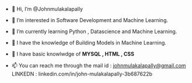 - 👋 Hi, I’m @Johnmulakalapally
- 👀 I’m interested in Software Development and Machine Learning.
- 🌱 I’m currently learning Python , Datascience and Machine Learning.
- 🌱 I have the knowledge of Building Models in Machine Learning.
- 👀 I have basic knowlwdge of <b>MYSQL , HTML , CSS</b>
 

- 📫 You can reach me through the mail id : johnmulakalapally@gmail.com
 LINKEDN : linkedin.com/in/john-mulakalapally-3b687622b
